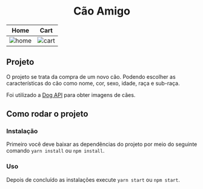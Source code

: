 <h1 align="center">Cão Amigo</h1>

| Home | Cart |
|---------- | --------|
|![home](https://user-images.githubusercontent.com/38691922/92633865-ce22bf80-f2a9-11ea-86c8-19f6dd8cf8b3.png) | ![cart](https://user-images.githubusercontent.com/38691922/92633767-a4699880-f2a9-11ea-89a0-48103d4c6e0c.png) |

<h2>Projeto</h2>

O projeto se trata da compra de um novo cão. Podendo escolher as características do cão como nome, cor, sexo, idade, raça e sub-raça. 

Foi utilizado a [Dog API](https://dog.ceo/dog-api/) para obter imagens de cães.

<h2>Como rodar o projeto</h2>

<h3>Instalação</h3>

Primeiro você deve baixar as dependências do projeto por meio do seguinte comando ``` yarn install ``` ou ``` npm install ```.

<h3>Uso</h3>

Depois de concluído as instalações execute ``` yarn start ``` ou ``` npm start ```.

